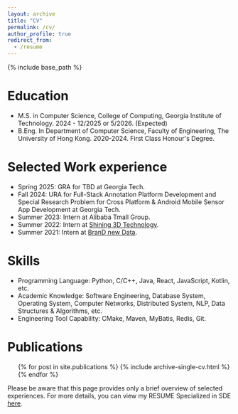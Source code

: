 ```yaml
---
layout: archive
title: "CV"
permalink: /cv/
author_profile: true
redirect_from:
  - /resume
---
```


{% include base_path %}

Education
======
* M.S. in Computer Science, College of Computing, Georgia Institute of Technology. 2024 - 12/2025 or 5/2026. (Expected) 
* B.Eng. In Department of Computer Science, Faculty of Engineering, The University of Hong Kong. 2020-2024. First Class Honour's Degree.

Selected Work experience
======
* Spring 2025: GRA for TBD at Georgia Tech.
* Fall 2024: URA for Full-Stack Annotation Platform Development and Special Research Problem for Cross Platform & Android Mobile Sensor App Development at Georgia Tech.
* Summer 2023: Intern at Alibaba Tmall Group.
* Summer 2022: Intern at [Shining 3D Technology](https://www.shining3d.cn/).
* Summer 2021: Intern at [BranD new Data](https://www.brandnewdata.com/).

Skills
======
* Programming Language: Python, C/C++, Java, React, JavaScript, Kotlin, etc.
* Academic Knowledge: Software Engineering, Database System, Operating System, Computer Networks, Distributed System, NLP, Data Structures & Algorithms, etc.
* Engineering Tool Capability: CMake, Maven, MyBatis, Redis, Git.


Publications
======
  <ul>{% for post in site.publications %}
    {% include archive-single-cv.html %}
  {% endfor %}</ul>


Please be aware that this page provides only a brief overview of selected experiences. For more details, you can view my RESUME Specialized in SDE [here](/assets/Zebin_Guo_SDE_UPDATED.pdf).
